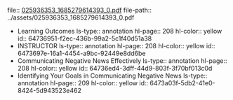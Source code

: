 file:: [025936353_1685279614393_0.pdf](../assets/025936353_1685279614393_0.pdf)
file-path:: ../assets/025936353_1685279614393_0.pdf

- Learning Outcomes
  ls-type:: annotation
  hl-page:: 208
  hl-color:: yellow
  id:: 64736951-f2ec-436b-99a2-5c1f40d51a38
- INSTRUCTOR
  ls-type:: annotation
  hl-page:: 208
  hl-color:: yellow
  id:: 6473697e-16a1-4454-a9bc-92449e8dd6be
- Communicating Negative News Effectively
  ls-type:: annotation
  hl-page:: 208
  hl-color:: yellow
  id:: 64736ed4-3dff-44d9-803f-3f70bf013c0d
- Identifying Your Goals in Communicating Negative News
  ls-type:: annotation
  hl-page:: 209
  hl-color:: yellow
  id:: 6473a03f-5db2-41e0-8424-5d943523e462